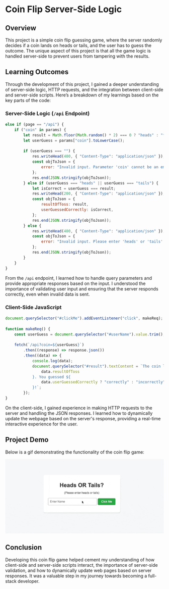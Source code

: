 # Coin Flip Server-Side Logic

## Overview

This project is a simple coin flip guessing game, where the server randomly decides if a coin lands on heads or tails, and the user has to guess the outcome. The unique aspect of this project is that all the game logic is handled server-side to prevent users from tampering with the results.

## Learning Outcomes

Through the development of this project, I gained a deeper understanding of server-side logic, HTTP requests, and the integration between client-side and server-side scripts. Here’s a breakdown of my learnings based on the key parts of the code:

### Server-Side Logic (`/api` Endpoint)

```javascript
else if (page == "/api") {
	if ("coin" in params) {
		let result = Math.floor(Math.random() * 2) === 0 ? "heads" : "tails";
		let userGuess = params["coin"].toLowerCase();

		if (userGuess === "") {
			res.writeHead(400, { "Content-Type": "application/json" });
			const objToJson = {
				error: "Invalid input. Parameter 'coin' cannot be an empty string.",
			};
			res.end(JSON.stringify(objToJson));
		} else if (userGuess === "heads" || userGuess === "tails") {
			let isCorrect = userGuess === result;
			res.writeHead(200, { "Content-Type": "application/json" });
			const objToJson = {
				resultOfToss: result,
				userGuessedCorrectly: isCorrect,
			};
			res.end(JSON.stringify(objToJson));
		} else {
			res.writeHead(400, { "Content-Type": "application/json" });
			const objToJson = {
				error: "Invalid input. Please enter 'heads' or 'tails'.",
			};
			res.end(JSON.stringify(objToJson));
		}
	}
}
```

From the `/api` endpoint, I learned how to handle query parameters and provide appropriate responses based on the input. I understood the importance of validating user input and ensuring that the server responds correctly, even when invalid data is sent.

### Client-Side JavaScript

```javascript
document.querySelector("#clickMe").addEventListener("click", makeReq);

function makeReq() {
	const userGuess = document.querySelector("#userName").value.trim();

	fetch(`/api?coin=${userGuess}`)
		.then((response) => response.json())
		.then((data) => {
			console.log(data);
			document.querySelector("#result").textContent = `The coin landed on ${
				data.resultOfToss
			}. You guessed ${
				data.userGuessedCorrectly ? "correctly" : "incorrectly"
			}!`;
		});
}
```

On the client-side, I gained experience in making HTTP requests to the server and handling the JSON responses. I learned how to dynamically update the webpage based on the server's response, providing a real-time interactive experience for the user.

## Project Demo

Below is a gif demonstrating the functionality of the coin flip game:

<p align="center">
  <img src="img/HOT.gif" alt="Coin Flip Demo"/>
</p>

## Conclusion

Developing this coin flip game helped cement my understanding of how client-side and server-side scripts interact, the importance of server-side validation, and how to dynamically update web pages based on server responses. It was a valuable step in my journey towards becoming a full-stack developer.
